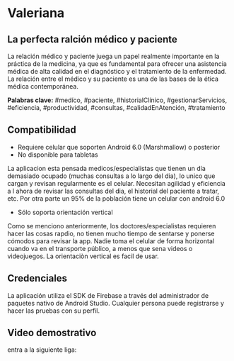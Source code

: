 # Valeriana
## La perfecta ralción médico y paciente

La relación médico y paciente juega un papel realmente importante en la práctica de la medicina, ya que es fundamental para ofrecer una asistencia médica de alta calidad en el diagnóstico y el tratamiento de la enfermedad. La relación entre el médico y su paciente es una de las bases de la ética médica contemporánea.

**Palabras clave:** #medíco, #paciente, #historialClínico, #gestionarServicios, #eficiencia, #productividad, #consultas, #calidadEnAtención, #tratamiento

## Compatibilidad

- Requiere celular que soporten Android 6.0 (Marshmallow) o posterior
- No disponible para tabletas

La aplicacion esta pensada medicos/especialistas que tienen un día demasiado ocupado (muchas consultas a lo largo del dia), lo unico que cargan y revisan regularmente es el celular. Necesitan agilidad y eficiencia a l ahora de revisar las consultas del dia, el historial del paciente a tratar, etc. 
Por otra parte un 95% de la población tiene un celular con android 6.0

- Sólo soporta orientación vertical

Como se menciono anteriormente, los doctores/especialistas requieren hacer las cosas rapdio, no tienen mucho tiempo de sentarse y ponerse cómodos para revisar la app. Nadie toma el celular de forma horizontal cuando va en el transporte público, a menos que sena videos o videojuegos. La orientaciòn vertical es facil de usar.

## Credenciales

La aplicación utiliza el SDK de Firebase a través del administrador de paquetes nativo de Android Studio. Cualquier persona puede registrarse y hacer las pruebas con su perfil. 

## Video demostrativo

entra a la siguiente liga: 
